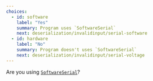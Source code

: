 ```yaml
---
choices:
  - id: software
    label: "Yes"
    summary: Program uses `SoftwareSerial`
    next: deserialization/invalidinput/serial-software
  - id: hardware
    label: "No"
    summary: Program doesn't uses `SoftwareSerial`
    next: deserialization/invalidinput/serial-voltage
---    
```


Are you using [`SoftwareSerial`](https://www.arduino.cc/en/Reference/SoftwareSerial)?